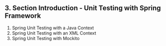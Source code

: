 ## 3. Section Introduction - Unit Testing with Spring Framework

1. Spring Unit Testing with a Java Context 
2. Spring Unit Testing with an XML Context
3. Spring Unit Testing with Mockito